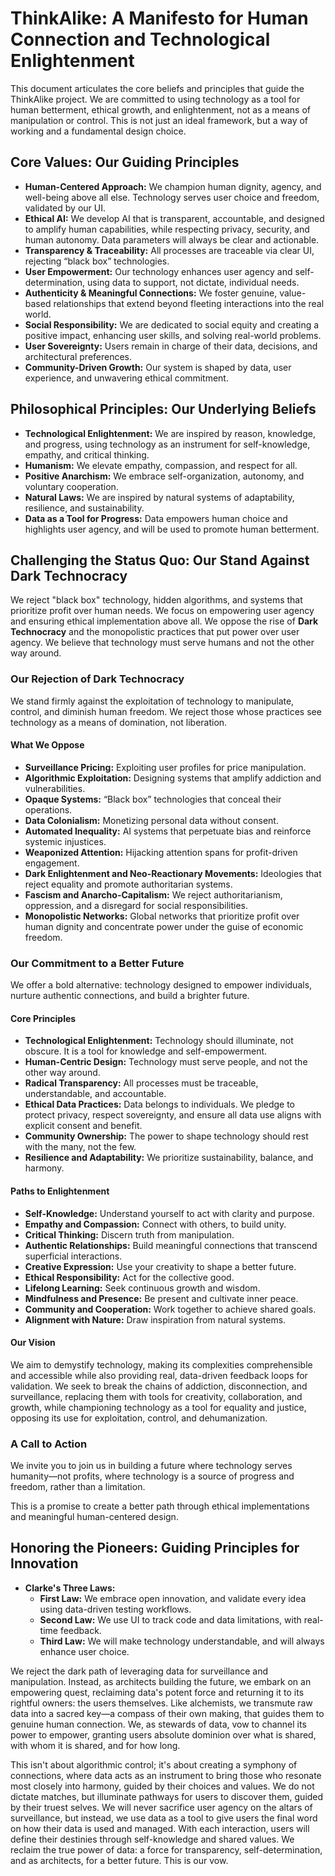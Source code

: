 <!-- ethos.md -->
# ThinkAlike: A Manifesto for Human Connection and Technological Enlightenment

This document articulates the core beliefs and principles that guide the ThinkAlike project. We are committed to using technology as a tool for human betterment, ethical growth, and enlightenment, not as a means of manipulation or control. This is not just an ideal framework, but a way of working and a fundamental design choice.

## Core Values: Our Guiding Principles

*   **Human-Centered Approach:** We champion human dignity, agency, and well-being above all else. Technology serves user choice and freedom, validated by our UI.
*   **Ethical AI:** We develop AI that is transparent, accountable, and designed to amplify human capabilities, while respecting privacy, security, and human autonomy. Data parameters will always be clear and actionable.
*   **Transparency & Traceability:** All processes are traceable via clear UI, rejecting “black box” technologies.
*   **User Empowerment:** Our technology enhances user agency and self-determination, using data to support, not dictate, individual needs.
*   **Authenticity & Meaningful Connections:** We foster genuine, value-based relationships that extend beyond fleeting interactions into the real world.
*   **Social Responsibility:** We are dedicated to social equity and creating a positive impact, enhancing user skills, and solving real-world problems.
*   **User Sovereignty:** Users remain in charge of their data, decisions, and architectural preferences.
*   **Community-Driven Growth:** Our system is shaped by data, user experience, and unwavering ethical commitment.

## Philosophical Principles: Our Underlying Beliefs

*   **Technological Enlightenment:** We are inspired by reason, knowledge, and progress, using technology as an instrument for self-knowledge, empathy, and critical thinking.
*   **Humanism:** We elevate empathy, compassion, and respect for all.
*   **Positive Anarchism:** We embrace self-organization, autonomy, and voluntary cooperation.
*   **Natural Laws:** We are inspired by natural systems of adaptability, resilience, and sustainability.
*   **Data as a Tool for Progress:** Data empowers human choice and highlights user agency, and will be used to promote human betterment.

## Challenging the Status Quo: Our Stand Against Dark Technocracy

We reject "black box" technology, hidden algorithms, and systems that prioritize profit over human needs. We focus on empowering user agency and ensuring ethical implementation above all. We oppose the rise of **Dark Technocracy** and the monopolistic practices that put power over user agency. We believe that technology must serve humans and not the other way around.

### Our Rejection of Dark Technocracy

We stand firmly against the exploitation of technology to manipulate, control, and diminish human freedom. We reject those whose practices see technology as a means of domination, not liberation.

#### What We Oppose

*   **Surveillance Pricing:** Exploiting user profiles for price manipulation.
*   **Algorithmic Exploitation:** Designing systems that amplify addiction and vulnerabilities.
*   **Opaque Systems:** “Black box” technologies that conceal their operations.
*   **Data Colonialism:** Monetizing personal data without consent.
*   **Automated Inequality:** AI systems that perpetuate bias and reinforce systemic injustices.
*   **Weaponized Attention:** Hijacking attention spans for profit-driven engagement.
*   **Dark Enlightenment and Neo-Reactionary Movements:** Ideologies that reject equality and promote authoritarian systems.
*   **Fascism and Anarcho-Capitalism:** We reject authoritarianism, oppression, and a disregard for social responsibilities.
*   **Monopolistic Networks:** Global networks that prioritize profit over human dignity and concentrate power under the guise of economic freedom.

### Our Commitment to a Better Future

We offer a bold alternative: technology designed to empower individuals, nurture authentic connections, and build a brighter future.

#### Core Principles

*   **Technological Enlightenment:** Technology should illuminate, not obscure. It is a tool for knowledge and self-empowerment.
*   **Human-Centric Design:** Technology must serve people, and not the other way around.
*   **Radical Transparency:** All processes must be traceable, understandable, and accountable.
*   **Ethical Data Practices:** Data belongs to individuals. We pledge to protect privacy, respect sovereignty, and ensure all data use aligns with explicit consent and benefit.
*   **Community Ownership:** The power to shape technology should rest with the many, not the few.
*   **Resilience and Adaptability:** We prioritize sustainability, balance, and harmony.

#### Paths to Enlightenment

*   **Self-Knowledge:** Understand yourself to act with clarity and purpose.
*   **Empathy and Compassion:** Connect with others, to build unity.
*   **Critical Thinking:** Discern truth from manipulation.
*   **Authentic Relationships:** Build meaningful connections that transcend superficial interactions.
*   **Creative Expression:** Use your creativity to shape a better future.
*   **Ethical Responsibility:** Act for the collective good.
*   **Lifelong Learning:** Seek continuous growth and wisdom.
*   **Mindfulness and Presence:** Be present and cultivate inner peace.
*   **Community and Cooperation:** Work together to achieve shared goals.
*   **Alignment with Nature:** Draw inspiration from natural systems.

#### Our Vision

We aim to demystify technology, making its complexities comprehensible and accessible while also providing real, data-driven feedback loops for validation. We seek to break the chains of addiction, disconnection, and surveillance, replacing them with tools for creativity, collaboration, and growth, while championing technology as a tool for equality and justice, opposing its use for exploitation, control, and dehumanization.

### A Call to Action

We invite you to join us in building a future where technology serves humanity—not profits, where technology is a source of progress and freedom, rather than a limitation.

This is a promise to create a better path through ethical implementations and meaningful human-centered design.

## Honoring the Pioneers: Guiding Principles for Innovation

*   **Clarke's Three Laws:**
    *   **First Law:** We embrace open innovation, and validate every idea using data-driven testing workflows.
    *   **Second Law:** We use UI to track code and data limitations, with real-time feedback.
    *   **Third Law:** We will make technology understandable, and will always enhance user choice.

We reject the dark path of leveraging data for surveillance and manipulation. Instead, as architects building the future, we embark on an empowering quest, reclaiming data's potent force and returning it to its rightful owners: the users themselves. Like alchemists, we transmute raw data into a sacred key—a compass of their own making, that guides them to genuine human connection. We, as stewards of data, vow to channel its power to empower, granting users absolute dominion over what is shared, with whom it is shared, and for how long.

This isn't about algorithmic control; it's about creating a symphony of connections, where data acts as an instrument to bring those who resonate most closely into harmony, guided by their choices and values. We do not dictate matches, but illuminate pathways for users to discover them, guided by their truest selves. We will never sacrifice user agency on the altars of surveillance, but instead, we use data as a tool to give users the final word on how their data is used and managed. With each interaction, users will define their destinies through self-knowledge and shared values. We reclaim the true power of data: a force for transparency, self-determination, and as architects, for a better future. This is our vow.
